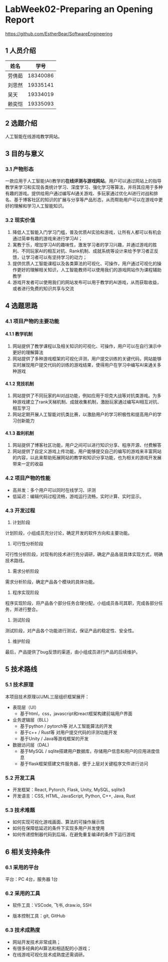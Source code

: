 # **LabWeek02-Preparing an Opening Report**

https://github.com/EstherBear/SoftwareEngineering

## 1 人员介绍

| 姓名   | 学号     |
| ------ | -------- |
| 劳倩茹 | 18340086 |
| 刘思然 | 19335141 |
| 吴天   | 19334019 |
| 赖奕恺 | 19335093 |

## 2 选题介绍

人工智能在线游戏教学网站。

## **3** **目的与意义**

### **3.1** **产物形态**

一款应用于人工智能(AI)教学的**在线评测与游戏网站**。用户可以通过网站上的指导教学来学习和实现各类统计学习、深度学习、强化学习等算法，并将其应用于多种有趣的游戏。提供给用户通过编写AI通关游戏、多玩家通过优化AI进行对战和排名、基于博客社区的知识的扩展与分享等产品形态，从而帮助用户可以在游戏中更好的理解和学习人工智能知识。

### **3.2** **现实价值**

1. 降低人工智能入门学习门槛，普及优质AI实验和游戏，让所有人都可以有机会通过简单有趣的游戏来进行学习AI；
2. 寓教于乐，增加学习AI的趣味性，激发学习者的学习兴趣，并通过游戏的胜利、不同玩家AI的相互对抗、Rank机制、成就系统等设计来给予学习者正反馈，让学习者可以有坚持学习的动力；
3. 提供优质人工智能课程以及各类算法的可视化、可操作，用户通过可视化的操作更好的理解相关知识，人工智能教师可以使用我们的游戏网站作为课程辅助教学
4. 游戏开发者可以使用我们的网站发布可以用于教学的AI游戏，从而获取收益，或者进行免费的知识共享与交流

## **4** **选题思路**

### **4.1** **项目产物的主要功能**

#### 4.1.1 教学机制

1. 网站提供了教学课程以及相关知识的可视化、可操作，用户可以在自行演示中更好的理解算法
2. 网站提供了多种游戏框架的可视化评测，用户提交训练的关键代码，网站能够实时展现用户提交代码的训练的游戏结果，使得用户在学习中编写AI来通关多种游戏

#### 4.1.2 竞技机制

1. 网站提供了不同玩家的AI对战功能，例如应用于坦克大战等对抗类游戏。为多种游戏建立了rank天梯机制、成就收集机制，激励玩家通过编写AI相互对抗、相互学习
2. 网站定期开展人工智能对抗类比赛，以激励用户的学习积极性和提高用户的学习创新能力

#### 4.1.3 盈利机制

1. 网站提供了博客社区功能，用户之间可以进行知识分享、程序开源、付费解答
2. 网站提供了自定义游戏上传功能，用户能够提交自己的编写的游戏来丰富网站的内容，以此来帮助拓展网站的教学和知识分享功能，也为相关的游戏开发展带来一定的收益

### **4.2** **项目产物的性能**

- 高并发：多个用户可以同时在线学习、评测
- 低延迟：编辑代码过程流畅，游戏运行流畅，实时计算、实时显示。

### **4.3** **开发过程**

1. 计划阶段

计划阶段，小组成员充分讨论，确定开发的软件方向和主要功能。

1. 可行性分析阶段

可行性分析阶段，对现有的技术进行充分调研，确定产品各层具体实现方式，明确技术路线。

1. 需求分析阶段

需求分析阶段，确定产品各个模块的具体功能。

1. 程序实现阶段

程序实现阶段，将产品各个部分任务合理分配，小组成员各司其职，完成各部分任务，并进行整合。

1. 测试阶段

测试阶段，对产品各个功能进行测试，保证产品的稳定性、安全性。

1. 维护阶段

最后，产品提供了bug反馈的渠道，由小组成员进行产品的后续维护。

## **5** **技术路线**

### **5.1** **技术原理**

本项目技术原理以UML三层组织框架展开：

- 表现层（UI）
  - 基于html，css，javascript和react框架构建前端用户界面
- 业务逻辑层（BLL）
  - 基于python / pytorch等 对人工智能算法的开发
  - 基于c++ / Rust等 对用户提交代码的评测功能开发
  - 基于Unity / Java等游戏框架的开发
- 数据访问层（DAL)
  - 基于MySQL / sqlite搭建用户数据库，存储用户信息和用户的应用进度信息
  - 基于flask框架搭建文件服务器，便于上层对关键程序文件进行访问

### **5.2** **开发工具**

- 开发框架：React, Pytorch, Flask, Unity, MySQL, sqlite3
- 开发语言：CSS, HTML, JavaScript, Python, C++, Java, Rust

### **5.3** **技术难题**

- 如何实现可视化游戏画面、算法的可操作展示性
- 如何在保障低延迟的条件下实现多用户并发使用
- 如何传递控制器代码到后端，在避免重复编译的条件下运行游戏

## **6** **相关支持条件**

### **6.1** **采用的平台**

平台：PC 4台，服务器 1台

### **6.2** **采用的工具**

- 软件工具：VSCode, 飞书, draw.io, SSH

- 版本控制工具：git, GitHub

### **6.3** **技术成熟度**

- 网站开发技术非常成熟；
- 有很多经典的AI算法和相适配的小游戏；
- 在线游戏可视化技术成熟度还需调研。
